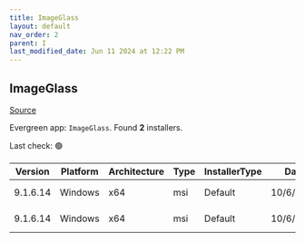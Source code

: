 ```yaml
---
title: ImageGlass
layout: default
nav_order: 2
parent: I
last_modified_date: Jun 11 2024 at 12:22 PM
---
```


## ImageGlass

[Source](https://imageglass.org/)

Evergreen app: `ImageGlass`. Found **2** installers.

Last check: 🟢

| Version  | Platform | Architecture | Type | InstallerType | Date      | Size     | URI                                                                                                                                                                                                        |
| -------- | -------- | ------------ | ---- | ------------- | --------- | -------- | ---------------------------------------------------------------------------------------------------------------------------------------------------------------------------------------------------------- |
| 9.1.6.14 | Windows  | x64          | msi  | Default       | 10/6/2024 | 36361216 | [https://github.com/d2phap/ImageGlass/releases/download/9.1.6.14/ImageGlass_9.1.6.14_x64.deleted.msi](https://github.com/d2phap/ImageGlass/releases/download/9.1.6.14/ImageGlass_9.1.6.14_x64.deleted.msi) |
| 9.1.6.14 | Windows  | x64          | msi  | Default       | 10/6/2024 | 36382720 | [https://github.com/d2phap/ImageGlass/releases/download/9.1.6.14/ImageGlass_9.1.6.14_x64.msi](https://github.com/d2phap/ImageGlass/releases/download/9.1.6.14/ImageGlass_9.1.6.14_x64.msi)                 |
